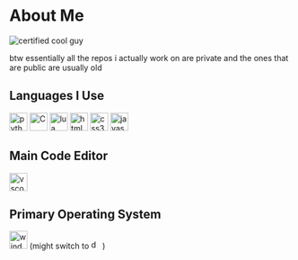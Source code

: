 # About Me
![certified cool guy](https://github.com/snqwq/assets/blob/1ac935f88dbb3fdafd615ddf20288b6cefacd15c/cool-guy-green.svg)

btw essentially all the repos i actually work on are private and the ones that are public are usually old 

## Languages I Use
<div float="left">
  <img height="32" width="32" src="https://cdn.simpleicons.org/python" alt="python"/> 
  <img height="32" width="32" src="https://cdn.simpleicons.org/C" alt="C"/>
  <img height="32" width="32" src="https://cdn.simpleicons.org/lua" alt="lua"/>
  <img height="32" width="32" src="https://cdn.simpleicons.org/html5" alt="html5"/>
  <img height="32" width="32" src="https://cdn.simpleicons.org/css3" alt="css3"/>
  <img height="32" width="32" src="https://cdn.simpleicons.org/javascript" alt="javascript"/>
<div/>

## Main Code Editor
<div float="left">
  <img height="32" width="32" src="https://cdn.simpleicons.org/visualstudiocode" alt="vscode"/>
<div/>

## Primary Operating System
<div float="left">
  <img height="32" width="32" src="https://cdn.simpleicons.org/windows" alt="windows"/>
  (might switch to 
  <img height="16" width="16" src="https://cdn.simpleicons.org/debian" alt="debian"/>
  )
<div/>

<!-- NOT DONE 
### You Can Reach Me On
![Discord]() -->
